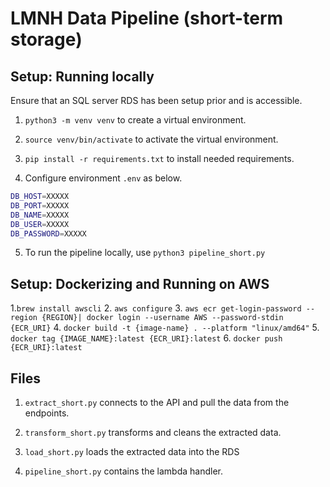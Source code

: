 # LMNH Data Pipeline (short-term storage)

## Setup: Running locally

Ensure that an SQL server RDS has been setup prior and is accessible. 

1. `python3 -m venv venv` to create a virtual environment.

2. `source venv/bin/activate` to activate the virtual environment.

3. `pip install -r requirements.txt` to install needed requirements.

4. Configure environment `.env` as below.

```sh
DB_HOST=XXXXX
DB_PORT=XXXXX         
DB_NAME=XXXXX           
DB_USER=XXXXX          
DB_PASSWORD=XXXXX
```

5. To run the pipeline locally, use `python3 pipeline_short.py`

## Setup: Dockerizing and Running on AWS 

1.`brew install awscli`
2. `aws configure`
3. `aws ecr get-login-password --region {REGION}| docker login --username AWS --password-stdin {ECR_URI}`
4. `docker build -t {image-name} . --platform "linux/amd64"`
5. `docker tag {IMAGE_NAME}:latest {ECR_URI}:latest`
6. `docker push {ECR_URI}:latest`


## Files

1. `extract_short.py` connects to the API and pull the data from the endpoints. 

2. `transform_short.py` transforms and cleans the extracted data.

3. `load_short.py` loads the extracted data into the RDS

4. `pipeline_short.py` contains the lambda handler.
